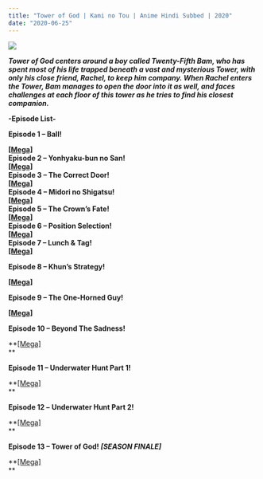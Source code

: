 ```yaml
---
title: "Tower of God | Kami no Tou | Anime Hindi Subbed | 2020"
date: "2020-06-25"
---
```


[![](https://piunikaweb.com/wp-content/uploads/2020/03/tower-of-god-min.jpg)](https://piunikaweb.com/wp-content/uploads/2020/03/tower-of-god-min.jpg)

**_Tower of God centers around a boy called Twenty-Fifth Bam, who has spent most of his life trapped beneath a vast and mysterious Tower, with only his close friend, Rachel, to keep him company. When Rachel enters the Tower, Bam manages to open the door into it as well, and faces challenges at each floor of this tower as he tries to find his closest companion._**

**\-Episode List-**  

**Episode 1 – Ball!**

**[\[Mega\]](http://raboninco.com/770i)**  
**Episode 2 – Yonhyaku-bun no San!**  
**[\[Mega\]](http://raboninco.com/C0sj)**  
**Episode 3 – The Correct Door!**  
**[\[Mega\]](http://raboninco.com/GrNN)**  
**Episode 4 – Midori no Shigatsu!**  
**[\[Mega\]](http://raboninco.com/Lgri)**  
**Episode 5 – The Crown’s Fate!**  
**[\[Mega\]](http://raboninco.com/Qxpx)**  
**Episode 6 – Position Selection!**  
**[\[Mega\]](http://raboninco.com/VnTi)**  
**Episode 7 – Lunch & Tag!**  
**[\[Mega\]](http://raboninco.com/ahtE)**

**Episode 8 – Khun’s Strategy!**

**[\[Mega\]](https://gplinks.co/6hQg)**

**Episode 9 – The One-Horned Guy!**

**[\[Mega\]](https://gplinks.co/IvawNEV)**

**Episode 10 – Beyond The Sadness!**

**[\[Mega\]](Episode )  
**

**Episode 11 – Underwater Hunt Part 1!**

**[\[Mega\]](https://gplinks.co/m9UV)  
**

**Episode 12 –** **Underwater Hunt Part 2!**

**[\[Mega\]](https://gplinks.co/75BlV)  
**

**Episode 13 – Tower of God! _\[SEASON FINALE\]_**

**[\[Mega\]](https://gplinks.co/ManyS)  
**
